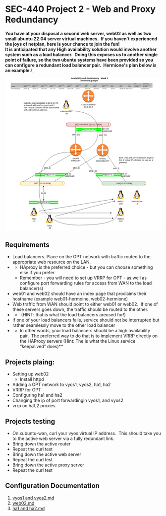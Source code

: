 # SEC-440 Project 2 - Web and Proxy Redundancy

**You have at your disposal a second web server, web02 as well as two small ubuntu 22.04 server virtual machines.  If you haven't experienced the joys of netplan, here is your chance to join the fun!\
It is anticipated that any High availability solution would involve another system such as a load balancer.  Doing this exposes us to another single point of failure, so the two ubuntu systems have been provided so you can configure a redundant load balancer pair.  Hermione's plan below is an example.**\

![17.png](./images/17.png)

## Requirements
*   Load balancers. Place on the OPT network with traffic routed to the appropriate web resource on the LAN.
*   *   HAproxy is the preferred choice - but you can choose something else if you prefer
    *   Remember - you will need to set up VRRP for OPT - as well as configure port forwarding rules for access from WAN to the load balancer(s)
*   web01 and web02 should have an index page that proclaims their hostname (example web01-hermoine, web02-hermione)
*   Web traffic from WAN should point to either web01 or web02.  If one of these servers goes down, the traffic should be routed to the other. 
*   *    (HINT: that is what the load balancers areused for!)
*   If one of your load balancers fails, service should not be interrupted but rather seamlessly move to the other load balancer
*   *   In other words, your load balancers should be a high availability pair.  The preferred way to do that is to implement VRRP directly on the HAProxy servers (Hint: The is what the Linux service “keepalived” does)**

## Projects plaing:

*   Setting up web02
    *   Install httpd
*   Adding a OPT network to vyos1, vyos2, ha1, ha2
*   VRRP for OPT
*   Configuring  ha1 and ha2
*   Changing the ip of port forwardingin vyos1, and vyos2
*   vrrp on ha1,2 proxies

## Projects testing

* On xubuntu-wan, curl your vyos virtual IP address.  This should take you to the active web server via a fully redundant link.
*   Bring down the active router
*   Repeat the curl test
*   Bring down the active web server
*   Repeat the curl test
*   Bring down the active proxy server
*   Repeat the curl test
  
## Configuration Documentation
1. [vyos1 and vyos2.md](./vyos1%20and%20vyos2.md)
2. [web02.md](./web02.md)
3. [ha1 and ha2.md](./ha1%20and%20ha2.md)